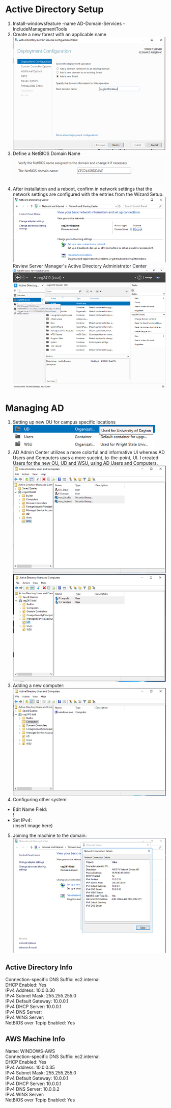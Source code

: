 # Active Directory Setup
1)  Install-windowsfeature -name AD-Domain-Services -IncludeManagementTools
2)  Create a new forest with an applicable name  
![new forest](/project5/windows/images/project5_newForest.PNG)  
3)  Define a NetBIOS Domain Name  
![NetBIOS](/project5/windows/images/project5_NetBIOS.PNG)  
4)  After installation and a reboot, confirm in network settings that the network settings are configured with the entries from the Wizard Setup.  
![New connection](/project5/windows/images/project5_newConnection.PNG)  
Review Server Manager's Active Directory Administrator Center
![Server Manager AD Tool](/project5/windows/images/project5_ADAdminCenter.PNG)

# Managing AD
1)  Setting up new OU for campus specific locations  
![Campus based OU](/project5/windows/images/project5_newOU.PNG)
2)  AD Admin Center utilizes a more colorful and informative UI whereas AD Users and Computers uses a more succint, to-the-point, UI.  I created Users for the new OU, UD and WSU, using AD Users and Computers.  
![New Students WSU](/project5/windows/images/project5_newUsersWSU.PNG)  
![New Students UD](/project5/windows/images/project5_newUsersUD.PNG)  
3)  Adding a new computer:  
![New Computer System](/project5/windows/images/project5_newComputer.PNG)
4)  Configuring other system:  
* Edit Name Field:  
!
* Set IPv4:  
(insert image here)
5)  Joining the machine to the domain:
![New Computer on AD Network](/project5/windows/images/project5_JoinComputer.PNG)

## Active Directory Info  
Connection-specific DNS Suffix: ec2.internal  
DHCP Enabled: Yes  
IPv4 Address: 10.0.0.30  
IPv4 Subnet Mask: 255.255.255.0  
IPv4 Default Gateway: 10.0.0.1  
IPv4 DHCP Server: 10.0.0.1  
IPv4 DNS Server:   
IPv4 WINS Server:   
NetBIOS over Tcpip Enabled: Yes  


## AWS Machine Info  
Name:  WINDOWS-AWS  
Connection-specific DNS Suffix: ec2.internal  
DHCP Enabled: Yes  
IPv4 Address: 10.0.0.35  
IPv4 Subnet Mask: 255.255.255.0  
IPv4 Default Gateway: 10.0.0.1  
IPv4 DHCP Server: 10.0.0.1  
IPv4 DNS Server: 10.0.0.2  
IPv4 WINS Server:   
NetBIOS over Tcpip Enabled: Yes  
